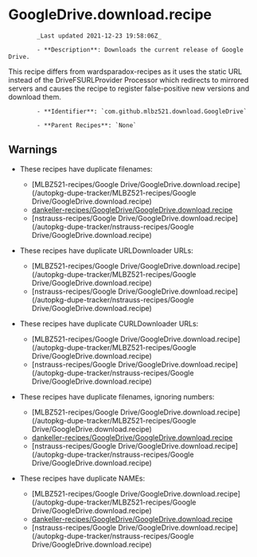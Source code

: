 # GoogleDrive.download.recipe

            _Last updated 2021-12-23 19:58:06Z_

            - **Description**: Downloads the current release of Google Drive.

This recipe differs from wardsparadox-recipes as it uses the static URL instead of the DriveFSURLProvider Processor which redirects to mirrored servers and causes the recipe to register false-positive new versions and download them.

            - **Identifier**: `com.github.mlbz521.download.GoogleDrive`

            - **Parent Recipes**: `None`

## Warnings

- These recipes have duplicate filenames:
    - [MLBZ521-recipes/Google Drive/GoogleDrive.download.recipe](/autopkg-dupe-tracker/MLBZ521-recipes/Google Drive/GoogleDrive.download.recipe)
    - [dankeller-recipes/GoogleDrive/GoogleDrive.download.recipe](/autopkg-dupe-tracker/dankeller-recipes/GoogleDrive/GoogleDrive.download.recipe)
    - [nstrauss-recipes/Google Drive/GoogleDrive.download.recipe](/autopkg-dupe-tracker/nstrauss-recipes/Google Drive/GoogleDrive.download.recipe)

- These recipes have duplicate URLDownloader URLs:
    - [MLBZ521-recipes/Google Drive/GoogleDrive.download.recipe](/autopkg-dupe-tracker/MLBZ521-recipes/Google Drive/GoogleDrive.download.recipe)
    - [nstrauss-recipes/Google Drive/GoogleDrive.download.recipe](/autopkg-dupe-tracker/nstrauss-recipes/Google Drive/GoogleDrive.download.recipe)

- These recipes have duplicate CURLDownloader URLs:
    - [MLBZ521-recipes/Google Drive/GoogleDrive.download.recipe](/autopkg-dupe-tracker/MLBZ521-recipes/Google Drive/GoogleDrive.download.recipe)
    - [nstrauss-recipes/Google Drive/GoogleDrive.download.recipe](/autopkg-dupe-tracker/nstrauss-recipes/Google Drive/GoogleDrive.download.recipe)

- These recipes have duplicate filenames, ignoring numbers:
    - [MLBZ521-recipes/Google Drive/GoogleDrive.download.recipe](/autopkg-dupe-tracker/MLBZ521-recipes/Google Drive/GoogleDrive.download.recipe)
    - [dankeller-recipes/GoogleDrive/GoogleDrive.download.recipe](/autopkg-dupe-tracker/dankeller-recipes/GoogleDrive/GoogleDrive.download.recipe)
    - [nstrauss-recipes/Google Drive/GoogleDrive.download.recipe](/autopkg-dupe-tracker/nstrauss-recipes/Google Drive/GoogleDrive.download.recipe)

- These recipes have duplicate NAMEs:
    - [MLBZ521-recipes/Google Drive/GoogleDrive.download.recipe](/autopkg-dupe-tracker/MLBZ521-recipes/Google Drive/GoogleDrive.download.recipe)
    - [dankeller-recipes/GoogleDrive/GoogleDrive.download.recipe](/autopkg-dupe-tracker/dankeller-recipes/GoogleDrive/GoogleDrive.download.recipe)
    - [nstrauss-recipes/Google Drive/GoogleDrive.download.recipe](/autopkg-dupe-tracker/nstrauss-recipes/Google Drive/GoogleDrive.download.recipe)